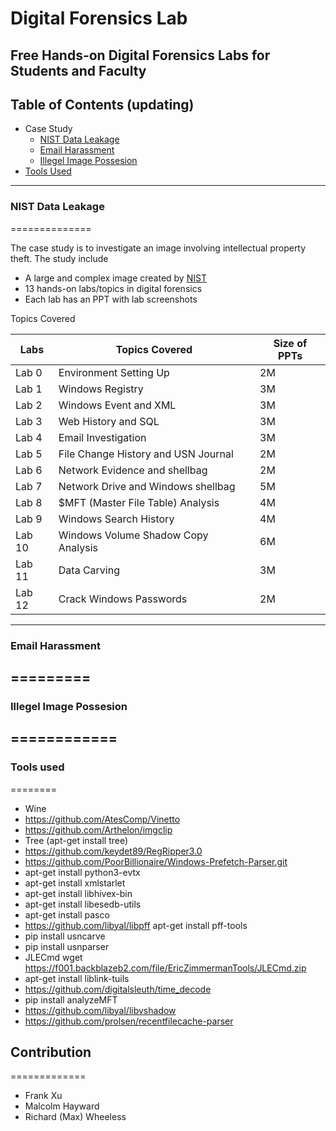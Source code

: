 # Digital Forensics Lab
Free Hands-on Digital Forensics Labs for Students and Faculty 
---

## Table of Contents  (updating)
- Case Study
  * [NIST Data Leakage](#Nist%20Data%20Leakage)
  * [Email Harassment](#Email%20Harassment)
  * [Illegel Image Possesion](#Illegel%20Image%20Possesion)
- [Tools Used](#Tools%20used)


---
### NIST Data Leakage
==============

The  case study is to investigate an image involving intellectual property theft. The study include 

* A large and complex image created by [NIST](https://www.cfreds.nist.gov/data_leakage_case/data-leakage-case.html)
* 13 hands-on labs/topics in digital forensics
* Each lab has an PPT with lab screenshots

Topics Covered

| Labs | Topics Covered |Size of PPTs |
| --- | ----------- |----------- |
| Lab 0 | Environment Setting Up | 2M  |
| Lab 1 | Windows Registry  | 3M |
| Lab 2 | Windows Event and XML |3M |
| Lab 3 | Web History and SQL | 3M|
| Lab 4 | Email Investigation  |3M |
| Lab 5 | File Change History and USN Journal  |2M |
| Lab 6 | Network Evidence and shellbag |2M |
| Lab 7 | Network Drive and Windows shellbag |5M |
| Lab 8 | $MFT (Master File Table) Analysis |4M |
| Lab 9 | Windows Search History | 4M|
| Lab 10 | Windows Volume Shadow Copy Analysis |6M |
| Lab 11 | Data Carving |3M |
| Lab 12 | Crack Windows Passwords  | 2M|

---
### Email Harassment
=========
---
### Illegel Image Possesion
============
---
### Tools used
========
* Wine
* https://github.com/AtesComp/Vinetto
* https://github.com/Arthelon/imgclip
* Tree (apt-get install tree)
* https://github.com/keydet89/RegRipper3.0
* https://github.com/PoorBillionaire/Windows-Prefetch-Parser.git
* apt-get install python3-evtx
* apt-get install xmlstarlet
* apt-get install libhivex-bin
* apt-get install libesedb-utils 
* apt-get  install pasco
* https://github.com/libyal/libpff apt-get install pff-tools
* pip install usncarve
* pip install usnparser
* JLECmd wget https://f001.backblazeb2.com/file/EricZimmermanTools/JLECmd.zip
* apt-get install liblink-tuils
* https://github.com/digitalsleuth/time_decode
* pip install analyzeMFT
* https://github.com/libyal/libvshadow
* https://github.com/prolsen/recentfilecache-parser


## Contribution
=============
* Frank Xu
* Malcolm Hayward 
* Richard (Max) Wheeless
